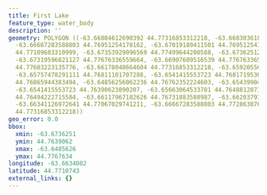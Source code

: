 ```yaml
---
title: First Lake
feature_type: water_body
description: ''
geometry: POLYGON ((-63.66804612690392 44.77316853312218, -63.66830361896929 44.77115776652443,
  -63.66667283588803 44.76951254178162, -63.67019189411501 44.76951254178162, -63.67182267719627
  44.77109683310999, -63.67353929096569 44.77499644200588, -63.67362512165385 44.77633687174918,
  -63.67319596821127 44.77676336559664, -63.66907609516539 44.77676336559664, -63.66426957661157
  44.77603223135776, -63.66178048664604 44.77316853312218, -63.65920556599148 44.7698172165656,
  -63.65757478291111 44.76811101707288, -63.6541415553723 44.7681719536367, -63.64942086750662
  44.76865944383494, -63.64856256062236 44.76762352224603, -63.65439904743765 44.7659172579521,
  -63.6541415553723 44.76390623890207, -63.65663064533781 44.7648812871842, -63.65937722736869
  44.76494222715584, -63.66117967182626 44.76731883588987, -63.66203797871142 44.76939067141763,
  -63.66341126972641 44.77067029741211, -63.66667283588803 44.7728638760163, -63.66804612690392
  44.77316853312218))
geo_error: 0.0
bbox:
  xmin: -63.6736251
  ymin: 44.7639062
  xmax: -63.6485626
  ymax: 44.7767634
longitude: -63.6634082
latitude: 44.7710743
external_links: {}
---
```

